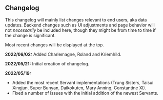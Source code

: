 ## Changelog

This changelog will mainly list changes relevant to end users, aka data updates. Backend changes such as UI adjustments and page behavior will not _necessarily_ 
be included here, though they might be from time to time if the change is significant.

Most recent changes will be displayed at the top.

**2022/06/02:** Added Charlemagne, Roland and Kriemhild.

**2022/05/21:** Initial creation of changelog.

**2022/05/19:**
- Added the most recent Servant implementations (Trung Sisters, Taisui Xingjun, Super Bunyan, Daikokuten, Mary Anning, Constantine XI).
- Fixed a number of issues with the initial addition of the newest Servants.
